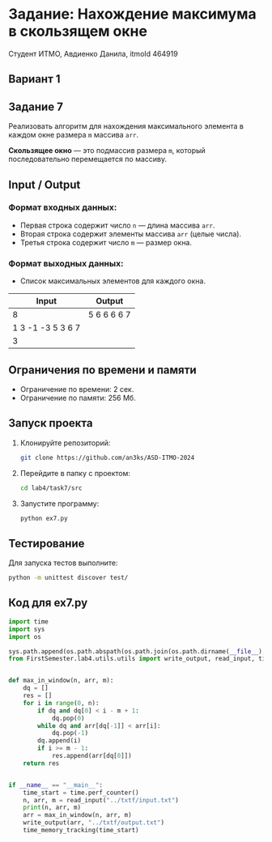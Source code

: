 # Задание: Нахождение максимума в скользящем окне  
Студент ИТМО, Авдиенко Данила, itmoId 464919  

## Вариант 1  

## Задание 7  
Реализовать алгоритм для нахождения максимального элемента в каждом окне размера `m` массива `arr`.  

**Скользящее окно** — это подмассив размера `m`, который последовательно перемещается по массиву.  

## Input / Output  

### Формат входных данных:  
- Первая строка содержит число `n` — длина массива `arr`.  
- Вторая строка содержит элементы массива `arr` (целые числа).  
- Третья строка содержит число `m` — размер окна.  

### Формат выходных данных:  
- Список максимальных элементов для каждого окна.  

| Input                                | Output          |
|--------------------------------------|-----------------|
| 8                                    | 5 6 6 6 6 7     |
| 1 3 -1 -3 5 3 6 7                    |                 |
| 3                                    |                 |

## Ограничения по времени и памяти  

- Ограничение по времени: 2 сек.  
- Ограничение по памяти: 256 Мб.  

## Запуск проекта  
1. Клонируйте репозиторий:  
   ```bash
   git clone https://github.com/an3ks/ASD-ITMO-2024
   ```
2. Перейдите в папку с проектом:  
   ```bash
   cd lab4/task7/src
   ```
3. Запустите программу:  
   ```bash
   python ex7.py
   ```

## Тестирование  
Для запуска тестов выполните:  
```bash
python -m unittest discover test/
```

## Код для ex7.py

```python
import time
import sys
import os

sys.path.append(os.path.abspath(os.path.join(os.path.dirname(__file__), '../../../..')))
from FirstSemester.lab4.utils.utils import write_output, read_input, time_memory_tracking


def max_in_window(n, arr, m):
    dq = []
    res = []
    for i in range(0, n):
        if dq and dq[0] < i - m + 1:
            dq.pop(0)
        while dq and arr[dq[-1]] < arr[i]:
            dq.pop(-1)
        dq.append(i)
        if i >= m - 1:
            res.append(arr[dq[0]])
    return res


if __name__ == "__main__":
    time_start = time.perf_counter()
    n, arr, m = read_input("../txtf/input.txt")
    print(n, arr, m)
    arr = max_in_window(n, arr, m)
    write_output(arr, "../txtf/output.txt")
    time_memory_tracking(time_start)
```
